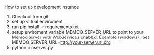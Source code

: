 
How to set up development instance

1. Checkout from git
2. set up virtual enviroment
3. run pip install -r requirements.txt
4. setup enviroment variable MEMOQ_SERVER_URL to point to your Memoq server with WebServices enabled.
Example (windows) : set MEMOQ_SERVER_URL=http://your-server.url.org
5. python runserver.py
